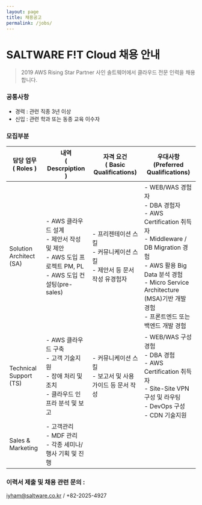 ```yaml
---
layout: page
title: 채용공고
permalink: /jobs/
---
```


# SALTWARE F!T Cloud 채용 안내

> 2019 AWS Rising Star Partner 사인 솔트웨어에서 클라우드 전문 인력을 채용합니다.



### 공통사항

- 경력 :  관련 직종 3년 이상
- 신입 : 관련 학과 또는 동종 교육 이수자



### 모집부분

| 담당 업무<br /> ( Roles ) | 내역 <br /> ( Descrpiption )                                 | 자격 요건 <br /> ( Basic Qualifications)                     | 우대사항<br /> (Preferred Qualifications)                    |
| ------------------------- | ------------------------------------------------------------ | ------------------------------------------------------------ | ------------------------------------------------------------ |
| Solution Architect (SA)   | - AWS 클라우드 설계  <br /> - 제안서 작성 및 제안 <br /> - AWS 도입 프로젝트 PM, PL <br /> - AWS 도입 컨설팅(pre-sales) | - 프리젠테이션 스킬  <br /> - 커뮤니케이션 스킬 <br /> -  제안서 등 문서 작성 유경험자 | - WEB/WAS 경험자 <br />-  DBA 경험자 <br />- AWS Certification 취득자 <br />- Middleware / DB Migration 경험 <br />- AWS 활용 Big Data 분석 경험 <br />-  Micro Service Architecture (MSA)기반 개발 경험<br />- 프론트엔드 또는 백엔드 개발 경험 |
| Technical Support (TS)    | - AWS 클라우드 구축<br />- 고객 기술지원 <br />- 장애 처리 및 조치<br />- 클라우드 인프라 분석 및 보고 | - 커뮤니케이션 스킬<br />- 보고서 및 사용 가이드 등 문서 작성 | - WEB/WAS 구성 경험<br />- DBA 경험<br />- AWS Certification 취득자<br />- Site-Site VPN 구성 및 라우팅<br />- DevOps 구성<br />- CDN 기술지원 |
| Sales & Marketing         | - 고객관리<br />- MDF 관리<br />- 각종 세미나/행사 기획 및 진행 |                                                              |                                                              |



### 이력서 제출 및 채용 관련 문의 : 

iyham@saltware.co.kr / +82-2025-4927
